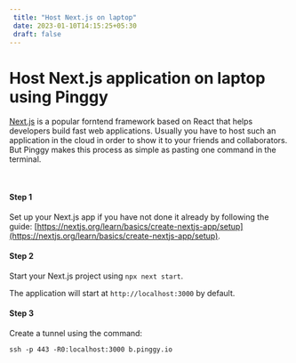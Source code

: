 ```yaml
---
 title: "Host Next.js on laptop" 
 date: 2023-01-10T14:15:25+05:30 
 draft: false 
---
```



# Host Next.js application on laptop using Pinggy

[Next.js](https://nextjs.org/) is a popular forntend framework based on React that helps developers build fast web applications. Usually you have to host such an application in the cloud in order to show it to your friends and collaborators. But Pinggy makes this process as simple as pasting one command in the terminal.

<br>

#### Step 1

Set up your Next.js app if you have not done it already by following the guide: [https://nextjs.org/learn/basics/create-nextjs-app/setup](https://nextjs.org/learn/basics/create-nextjs-app/setup).

#### Step 2

Start your Next.js project using `npx next start`.

The application will start at `http://localhost:3000` by default.

#### Step 3

Create a tunnel using the command:
<br>
```
ssh -p 443 -R0:localhost:3000 b.pinggy.io
```
